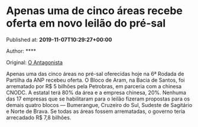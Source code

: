 
# Apenas uma de cinco áreas recebe oferta em novo leilão do pré-sal

Published at: **2019-11-07T10:29:27+00:00**

Author: ****

Original: [O Antagonista](https://www.oantagonista.com/economia/apenas-uma-de-cinco-areas-recebe-oferta-em-novo-leilao-do-pre-sal/)

Apenas uma das cinco áreas no pré-sal oferecidas hoje na 6ª Rodada de Partilha da ANP recebeu oferta.
O Bloco de Aram, na Bacia de Santos, foi arrematado por R$ 5 bilhões pela Petrobras, em parceria com a chinesa CNODC. A estatal terá 80% da área e a empresa chinesa, 20%.
Nenhuma das 17 empresas que se habilitaram para o leilão fizeram propostas para os demais quatro blocos — Bumerangue, Cruzeiro do Sul, Sudeste de Sagitário e Norte de Brava.
Se todas as áreas fossem arrematadas, o governo teria arrecadado R$ 7,8 bilhões.
